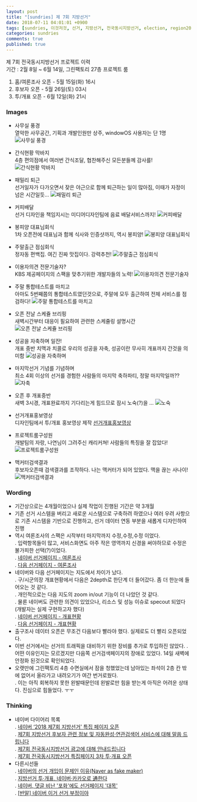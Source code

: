 ```yaml
---
layout: post
title: "[sundries] 제 7회 지방선거"
date: 2018-07-11 04:01:01 +0900
tags: [sundries, 이것저것, 선거, 지방선거, 전국동시지방선거, election, region2018, 프로젝트, 선거TF, 네이버, 미디어]
categories: sundries
comments: true
published: true
---
```

제 7회 전국동시지방선거 프로젝트 이력  
기간 : 2월 8일 ~ 6월 14일, 그린팩토리 27층 프로젝트 룸  
1. 홈/여론조사 오픈 - 5월 15일(화) 16시 
2. 후보자 오픈 - 5월 26일(토) 03시
3. 투/개표 오픈 - 6월 12일(화) 21시  

### Images
* 사무실 풍경  
열악한 사무공간, 기획과 개발인원만 상주, windowOS 사용자는 단 1명
![사무실 풍경](https://farm2.staticflickr.com/1731/41887846355_fef9a5a4fe_z.jpg)

* 간식현황 막바지  
4층 편의점에서 여러번 간식조달, 협찬해주신 모든분들께 감사를!
![간식현황 막바지](https://farm2.staticflickr.com/1727/41915620974_535ba61fa4_z.jpg)

* 패밀리 퇴근  
선거일자가 다가오면서 잦은 야근으로 함께 퇴근하는 일이 많아짐, 이때가 자정이 넘은 시간일듯...
![패밀리 퇴근](https://farm2.staticflickr.com/1753/41887957815_62b7bdcae9_z.jpg)

* 커피배달  
선거 디자인을 책임지시는 미디어디자인팀에 음료 배달서비스까지!
![커피배달](https://farm2.staticflickr.com/1753/42071471634_53d0f0b18b_z.jpg)

* 봉피양 대표님회식  
1차 오픈전에 대표님과 함께 식사와 인증샷까지, 역시 봉피양!
![봉피양 대표님회식](https://farm2.staticflickr.com/1732/42738950252_494f3fb1c6_z.jpg)

* 주말출근 점심회식  
정자동 편백집. 여긴 진짜 맛집이다. 강력추천!
![주말출근 점심회식](https://farm1.staticflickr.com/827/27424457897_b041d6e9a1_z.jpg)

* 이용자의견 전문기술자?  
KBS 제공페이지의 스팩을 맞추기위한 개발자들의 노력!
![이용자의견 전문기술자](https://farm2.staticflickr.com/1759/42765563031_736e473372_z.jpg)

* 주말 통합테스트를 마치고  
아마도 5번째쯤의 통합테스트였던것으로, 주말에 모두 출근하여 전체 서비스를 점검하다!
![주말 통합테스트를 마치고](https://farm2.staticflickr.com/1760/28915394008_202b991d45_z.jpg)

* 오픈 전날 스케쥴 브리핑  
새벽시간부터 대응이 필요하여 관련한 스케쥴링 설명시간
![오픈 전날 스케쥴 브리핑](https://farm2.staticflickr.com/1725/42789049041_d5cd2abb5c_z.jpg)

* 성공을 자축하며 일잔!  
개표 중반 치맥과 치콜로 우리의 성공을 자축, 성공이란 무사히 개표까지 간것을 의미함
![성공을 자축하며](https://farm2.staticflickr.com/1741/28905901378_c65e0780ea_z.jpg)  

* 마지막선거 기념를 기념하며  
최소 4회 이상의 선거를 경험한 사람들의 마지막 축하파티, 정말 마지막일까??
![자축](https://farm1.staticflickr.com/887/42062205604_9ed873ee8e_z.jpg)

* 오픈 후 개표중반  
새벽 3시경, 개표완료까지 기다리는게 힘드므로 잠시 노숙(?)을 ...
![노숙](https://farm1.staticflickr.com/900/42068470054_11889ab58b_z.jpg)

* 선거개표홍보영상  
디자인팀에서 투/개표 홍보영상 제작
[선거개표홍보영상](https://www.facebook.com/hyemingg/videos/1705505816223033/?t=0)

* 프로젝트룸구성원  
개발팀의 자랑, 나연님이 그려주신 캐리커쳐! 사람들의 특징을 잘 잡았다!
![프로젝트룸구성원](https://farm1.staticflickr.com/900/42758072392_67f8de5db0_z.jpg)

* 맥커터검색결과  
후보자오픈때 검색결과를 조작하다. 나는 맥커터가 되어 있었다. 맥을 끊는 사나이!
![맥커터검색결과](https://farm1.staticflickr.com/891/40974779690_84f38dd667_c.jpg)



### Wording
* 기간상으로는 4개월이었으나 실제 작업이 진행된 기간은 약	3개월
* 기존 선거 시스템을 버리고 새로운 시스템으로 구축하려 하였으나 여러 우려 사항으로 기존 시스템을 기반으로 진행하고, 선거 데이터 연동 부분을 새롭게 디자인하여 진행
* 역시 여론조사의 스팩은 시작부터 마지막까지 수정,수정,수정 이었다.  
. 입력항목들이 많고, 서비스화면도 아주 작은 영역까지 신경을 써야하므로 수정은 불가피한 선택(?)이었다.  
. [네이버 선거페이지 - 여론조사](https://news.naver.com/main/election/region2018/trend/survey.nhn)  
. [다음 선거페이지 - 여론조사](http://election.daum.net/20180613/poll)
* 네이버와 다음 선거페이지는 지도에서 차이가 났다.  
. 구/시군의장 개표현황에서 다음은 2depth로 한단계 더 들어갔다. 좀 더 한눈에 들어오는 것 같다.  
. 개인적으로는 다음 지도의 zoom in/out 기능이 더 나았던 것 같다.  
. 물론 네이버도 관련한 의견이 있었으나, 리소스 및 성능 이슈로 specout 되었다(개발자는 실제 구현하고자 했다)  
. [네이버 선거페이지 - 개표현황](https://news.naver.com/main/election/region2018/index.nhn)  
. [다음 선거페이지 - 개표현황](http://election.daum.net/20180613/vote/region)  
* 출구조사 데이터 오픈은 무조건 다음보다 빨라야 했다. 실제로도 더 빨리 오픈되었다.
* 이번 선거에서는 선거의 트래픽을 대비하기 위한 장비를 추가로 투입하진 않았다. 
. 어떤 이유인지는 모르겠지만 다음쪽 선거검색페이지의 장애로 있었다. 14일 새벽에 안정화 된것으로 확인되었다.  
* 오랫만에 그린팩토리 4층 수면실에서 잠을 청했었는데 남아있는 좌석이 2층 칸 밖에 없어서 올라가고 내려오기가 여간 번거로웠다.  
. 이는 아직 회복하지 못한 왼발때문인데 왼발로만 힘을 받는게 아직은 어려운 상태다. 진심으로 힘들었다. ㅜㅜ  


### Thinking
* 네이버 다이어리 목록  
. [네이버 ‘2018 제7회 지방선거’ 특집 페이지 오픈](http://naver_diary.blog.me/221276428444)  
. [제7회 지방선거 후보자 관련 정보 및 자동완성·연관검색어 서비스에 대해 말씀 드립니다](http://naver_diary.blog.me/221280929734)  
. [제7회 전국동시지방선거 광고에 대해 안내드립니다](http://naver_diary.blog.me/221277813002)  
. [제7회 전국동시지방선거 특집페이지 3차 투·개표 오픈](https://blog.naver.com/nvr_design/221301557988)  
* 다른시선들  
. [네이버의 선거 개입이 문제인 이유(Naver as fake maker)](https://steemit.com/kr/@armdown/naver-as-fake-maker)  
. [지방선거 투·개표, 네이버·카카오로 通한다](http://m.news.naver.com/read.nhn?mode=LSD&mid=sec&sid1=105&oid=030&aid=0002715296)  
. [네이버, 댓글 비난 '포화'에도 선거페이지 '대목' ](http://www.newstomato.com/ReadNews.aspx?no=828201)  
. [\[반말\] 네이버 이거 선거 부정이야](https://steemit.com/kr-gazua/@armdown/20180608t013751164z)  
